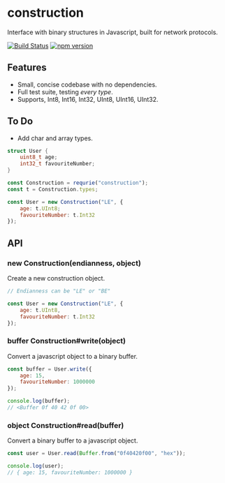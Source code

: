 # construction

Interface with binary structures in Javascript, built for network protocols.

[![Build Status](https://travis-ci.org/montyanderson/construction.svg?branch=master)](https://travis-ci.org/montyanderson/construction) [![npm version](https://badge.fury.io/js/construction.svg)](https://badge.fury.io/js/construction)

## Features

* Small, concise codebase with no dependencies.
* Full test suite, testing *every type*.
* Supports, Int8, Int16, Int32, UInt8, UInt16, UInt32.

## To Do

* Add char and array types.

``` C
struct User {
	uint8_t age;
	int32_t favouriteNumber;
}
```

``` javascript
const Construction = requrie("construction");
const t = Construction.types;

const User = new Construction("LE", {
	age: t.UInt8;
	favouriteNumber: t.Int32
});
```

## API

### new Construction(endianness, object)

Create a new construction object.

``` javascript
// Endianness can be "LE" or "BE"

const User = new Construction("LE", {
	age: t.UInt8,
	favouriteNumber: t.Int32
});
```

### buffer Construction#write(object)

Convert a javascript object to a binary buffer.

``` javascript
const buffer = User.write({
	age: 15,
	favouriteNumber: 1000000
});

console.log(buffer);
// <Buffer 0f 40 42 0f 00>
```

### object Construction#read(buffer)

Convert a binary buffer to a javascript object.

``` javascript
const user = User.read(Buffer.from("0f40420f00", "hex"));

console.log(user);
// { age: 15, favouriteNumber: 1000000 }
```
